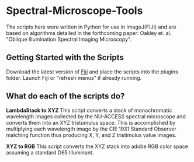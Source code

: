 # Spectral-Microscope-Tools

The scripts here were written in Python for use in ImageJ(FIJI) and are based on algorithms detailed in the forthcoming paper:
Oakley et. al. "Oblique Illumination Spectral Imaging Microscopy".

## Getting Started with the Scripts

Download the latest version of [Fiji](https://fiji.sc) and place the scripts into the plugins folder. Launch Fiji or "refresh menus" if already running.

## What do each of the scripts do?

**LambdaStack to XYZ** This script converts a stack of monochromatic wavelength images collected by the NU-ACCESS spectral microscope and converts them into an XYZ tristumulus space. This is accomplished by multiplying each wavelength image by the CIE 1931 Standard Observer matching function thus producing X, Y, and Z tristimulus value images.

**XYZ to RGB** This script converts the XYZ stack into adobe RGB color space assuming a standard D65 Illuminant.

